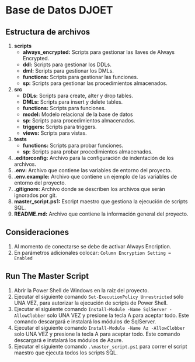 # Base de Datos DJOET

## Estructura de archivos

1. **scripts**
    - **always_encrypted:** Scripts para gestionar las llaves de Always Encrypted.
    - **ddl:** Scripts para gestionar los DDLs.
    - **dml:** Scripts para gestionar los DMLs.
    - **functions:** Scripts para gestionar las funciones.
    - **sp:** Scripts para gestionar las procedimientos almacenados.
2. **src**
    - **DDLs:** Scripts para create, alter y drop tables.
    - **DMLs:** Scripts para insert y delete tables.
    - **functions:** Scripts para funciones.
    - **model:** Modelo relacional de la base de datos
    - **sp:** Scripts para procedimientos almacenados.
    - **triggers:** Scripts para triggers.
    - **views:** Scripts para vistas.
3. **tests**
    - **functions:** Scripts para probar funciones.
    - **sp:** Scripts para probar procedimientos almacenados.
4. **.editorconfig:** Archivo para la configuración de indentación de los archivos.
5. **.env:** Archivo que contiene las variables de entorno del proyecto.
6. **.env.example:** Archivo que contiene un ejemplo de las variables de entorno del proyecto.
7. **.gitignore:** Archivo donde se describen los archivos que serán ignorados por git.
8. **master_script.ps1:** Escript maestro que gestiona la ejecución de scripts SQL.
9. **README.md:** Archivo que contiene la información general del proyecto.

## Consideraciones

1. Al momento de conectarse se debe de activar Always Encription.
2. En parámetros adicionales colocar: `Column Encryption Setting = Enabled`

## Run The Master Script

1. Abrir la Power Shell de Windows en la raíz del proyecto.
2. Ejecutar el siguiente comando `Set-ExecutionPolicy Unrestricted` solo UNA VEZ, para autorizar la ejecución de scripts de Power Shell.
3. Ejecutar el siguiente comando `Install-Module -Name SqlServer -AllowClobber` solo UNA VEZ y presione la tecla A para aceptar todo. Este comando descargará e instalará los módulos de SqlServer.
4. Ejecutar el siguiente comando `Install-Module -Name Az -AllowClobber` solo UNA VEZ y presione la tecla A para aceptar todo. Este comando descargará e instalará los módulos de Azure.
5. Ejecutar el siguiente comando `.\master_script.ps1` para correr el script maestro que ejecuta todos los scripts SQL.
